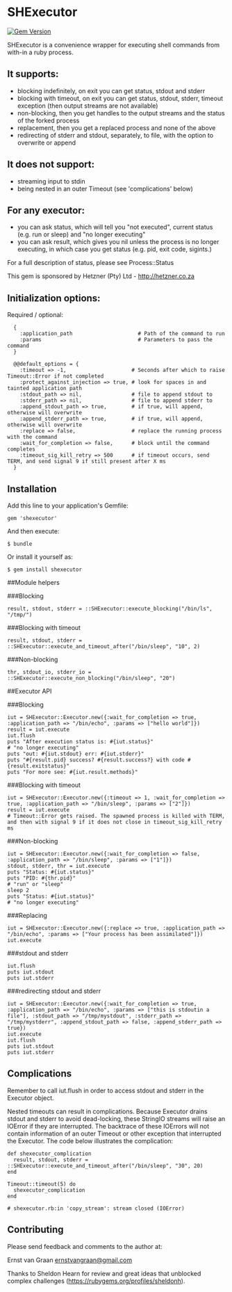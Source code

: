 # SHExecutor

[![Gem Version](https://badge.fury.io/rb/shexecutor.png)](https://badge.fury.io/rb/shexecutor)

SHExecutor is a convenience wrapper for executing shell commands from with-in a ruby process.

## It supports:
- blocking indefinitely, on exit you can get status, stdout and stderr
- blocking with timeout, on exit you can get status, stdout, stderr, timeout exception (then output streams are not available)
- non-blocking, then you get handles to the output streams and the status of the forked process
- replacement, then you get a replaced process and none of the above
- redirecting of stderr and stdout, separately, to file, with the option to overwrite or append

## It does not support:
- streaming input to stdin
- being nested in an outer Timeout (see 'complications' below)

## For any executor:
- you can ask status, which will tell you "not executed", current status (e.g. run or sleep) and "no longer executing"
- you can ask result, which gives you nil unless the process is no longer executing, in which case you get status (e.g. pid, exit code, sigints.)

For a full description of status, please see Process::Status

This gem is sponsored by Hetzner (Pty) Ltd - http://hetzner.co.za

## Initialization options:

Required / optional:

```
  {
    :application_path                     # Path of the command to run
    :params                               # Parameters to pass the command
  }
```

```
  @@default_options = {
    :timeout => -1,                     # Seconds after which to raise Timeout::Error if not completed
    :protect_against_injection => true, # look for spaces in and tainted application path
    :stdout_path => nil,                # file to append stdout to
    :stderr_path => nil,                # file to append stderr to
    :append_stdout_path => true,        # if true, will append, otherwise will overwrite
    :append_stderr_path => true,        # if true, will append, otherwise will overwrite
    :replace => false,                  # replace the running process with the command
    :wait_for_completion => false,      # block until the command completes
    :timeout_sig_kill_retry => 500      # if timeout occurs, send TERM, and send signal 9 if still present after X ms
  }
```

## Installation

Add this line to your application's Gemfile:

    gem 'shexecutor'

And then execute:

    $ bundle

Or install it yourself as:

    $ gem install shexecutor

##Module helpers

###Blocking

```
result, stdout, stderr = ::SHExecutor::execute_blocking("/bin/ls", "/tmp/")
```

###Blocking with timeout

```
result, stdout, stderr = ::SHExecutor::execute_and_timeout_after("/bin/sleep", "10", 2)
```

###Non-blocking

```
thr, stdout_io, stderr_io = ::SHExecutor::execute_non_blocking("/bin/sleep", "20")
```

##Executor API

###Blocking

```
iut = SHExecutor::Executor.new({:wait_for_completion => true, :application_path => "/bin/echo", :params => ["hello world"]})
result = iut.execute
iut.flush
puts "After execution status is: #{iut.status}"
# "no longer executing"
puts "out: #{iut.stdout} err: #{iut.stderr}"
puts "#{result.pid} success? #{result.success?} with code #{result.exitstatus}"
puts "For more see: #{iut.result.methods}"
```

###Blocking with timeout

```
iut = SHExecutor::Executor.new({:timeout => 1, :wait_for_completion => true, :application_path => "/bin/sleep", :params => ["2"]})
result = iut.execute
# Timeout::Error gets raised. The spawned process is killed with TERM, and then with signal 9 if it does not close in timeout_sig_kill_retry ms
```

###Non-blocking

```
iut = SHExecutor::Executor.new({:wait_for_completion => false, :application_path => "/bin/sleep", :params => ["1"]})
stdout, stderr, thr = iut.execute
puts "Status: #{iut.status}"
puts "PID: #{thr.pid}"
# "run" or "sleep"
sleep 2
puts "Status: #{iut.status}"
# "no longer executing"
```

###Replacing

```
iut = SHExecutor::Executor.new({:replace => true, :application_path => "/bin/echo", :params => ["Your process has been assimilated"]})
iut.execute
```

###stdout and stderr

```
iut.flush
puts iut.stdout
puts iut.stderr
```

###redirecting stdout and stderr
```
iut = SHExecutor::Executor.new({:wait_for_completion => true, :application_path => "/bin/echo", :params => ["this is stdoutin a file"], :stdout_path => "/tmp/mystdout", :stderr_path => "/tmp/mystderr", :append_stdout_path => false, :append_stderr_path => true})
iut.execute
iut.flush
puts iut.stdout
puts iut.stderr
```

## Complications
  Remember to call iut.flush in order to access stdout and stderr in the Executor object.

  Nested timeouts can result in complications. Because Executor drains stdout and stderr to avoid dead-locking, these StringIO streams will raise an IOError if they are interrupted. The backtrace of these IOErrors will not contain information of an outer Timeout or other exception that interrupted the Executor. The code below illustrates the complication:

```
def shexecutor_complication
  result, stdout, stderr = ::SHExecutor::execute_and_timeout_after("/bin/sleep", "30", 20)
end

Timeout::timeout(5) do
  shexecutor_complication
end

# shexecutor.rb:in 'copy_stream': stream closed (IOError)
```

## Contributing

  Please send feedback and comments to the author at:

  Ernst van Graan <ernstvangraan@gmail.com>

  Thanks to Sheldon Hearn for review and great ideas that unblocked complex challenges (https://rubygems.org/profiles/sheldonh).
